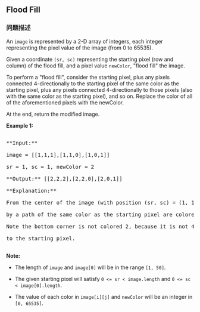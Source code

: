 ## Flood Fill  
### 问题描述

An `image` is represented by a 2-D array of integers, each integer representing the pixel value of the image (from 0 to 65535).



Given a coordinate `(sr, sc)` representing the starting pixel (row and column) of the flood fill, and a pixel value `newColor`, "flood fill" the image.



To perform a "flood fill", consider the starting pixel, plus any pixels connected 4-directionally to the starting pixel of the same color as the starting pixel, plus any pixels connected 4-directionally to those pixels (also with the same color as the starting pixel), and so on.  Replace the color of all of the aforementioned pixels with the newColor.



At the end, return the modified image.


**Example 1:**<br />
<pre>
**Input:** 
image = [[1,1,1],[1,1,0],[1,0,1]]
sr = 1, sc = 1, newColor = 2
**Output:** [[2,2,2],[2,2,0],[2,0,1]]
**Explanation:** 
From the center of the image (with position (sr, sc) = (1, 1)), all pixels connected 
by a path of the same color as the starting pixel are colored with the new color.
Note the bottom corner is not colored 2, because it is not 4-directionally connected
to the starting pixel.
</pre>


**Note:**
- The length of `image` and `image[0]` will be in the range `[1, 50]`.
- The given starting pixel will satisfy `0 <= sr < image.length` and `0 <= sc < image[0].length`.
- The value of each color in `image[i][j]` and `newColor` will be an integer in `[0, 65535]`.


